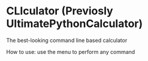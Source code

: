 # CLIculator (Previosly UltimatePythonCalculator)
The best-looking command line based calculator

How to use:
use the menu to perform any command
